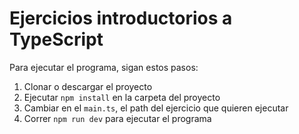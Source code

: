 # Ejercicios introductorios a TypeScript

Para ejecutar el programa, sigan estos pasos:

1. Clonar o descargar el proyecto
2. Ejecutar ```npm install``` en la carpeta del proyecto
3. Cambiar en el ```main.ts```, el path del ejercicio que quieren ejecutar
4. Correr ```npm run dev``` para ejecutar el programa